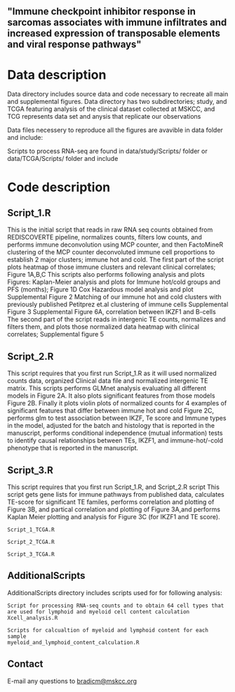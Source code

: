 ## "Immune checkpoint inhibitor response in sarcomas associates with immune infiltrates and increased expression of transposable elements and viral response pathways" 

# Data description
Data directory includes source data and code necessary to recreate all main and supplemental figures.
Data directory has two subdirectories; study, and TCGA featuring analysis of the clinical dataset collected at MSKCC,
and TCG represents data set and anysis that replicate our observations


Data files necessery to reproduce all the figures are avavible in data folder and include: 

Scripts to process RNA-seq are found in data/study/Scripts/ folder or data/TCGA/Scripts/ folder and include

# Code description 
## Script_1.R 

This is the initial script that reads in raw RNA seq counts obtained from REDISCOVERTE pipeline, normalizes counts, filters low counts, 
and performs immune deconvolution using MCP counter, and then FactoMineR clustering of the MCP counter deconvoluted immune cell proportions
to establish 2 major clusters; immune hot and cold. The first part of the script plots heatmap of those immune 
clusters and relevant clinical correlates; Figure 1A,B,C
This scripts also performs following analysis and plots Figures:
Kaplan-Meier analysis and plots for Immune hot/cold groups and PFS (months); Figure 1D
Cox Hazardous model analysis and plot Supplemental Figure 2 
Matching of our immune hot and cold clusters with previously published Petitprez et.al clustering of immune cells Supplemental Figure 3
Supplemental Figure 6A, correlation between IKZF1 and B-cells
The second part of the script reads in intergenic TE counts, normalizes and filters them, and plots those normalized data heatmap with clinical correlates; Supplemental figure 5


## Script_2.R

This script requires that you first run Script_1.R as it will used normalized counts data, organized Clinical data file and normalized intergenic TE matrix. This scripts performs GLMnet analysis evaluating all different models in Figure 2A. It also plots significant features from 
those models Figure 2B. Finally it plots violin plots of normalized counts for 4 examples of significant features that differ between immune hot and cold Figure 2C, performs glm to test association between IKZF, Te score and Immune types in the model, adjusted for the batch and histology that is reported in the manuscript, performs conditional independence (mutual information) tests to identify causal relationships between TEs, IKZF1, and immune-hot/-cold phenotype that is reported in the manuscript.


## Script_3.R

This script requires that you first run Script_1.R, and Script_2.R script
This script gets gene lists for immune pathways from published data, calculates TE-score for significant TE familes, performs correlation and plotting of Figure 3B, and partical correlation and plotting of Figure 3A,and performs Kaplan Meier plotting and analysis for Figure 3C (for IKZF1 and TE score).


```
Script_1_TCGA.R
```

```
Script_2_TCGA.R
```

```
Script_3_TCGA.R
```

## AdditionalScripts
AdditionalScripts directory includes scripts used for for following analysis: 

```
Script for processing RNA-seq counts and to obtain 64 cell types that are used for lymphoid and myeloid cell content calculation
Xcell_analysis.R

Scripts for calcualtion of myeloid and lymphoid content for each sample
myeloid_and_lymphoid_content_calculation.R

```


## Contact
E-mail any questions to bradicm@mskcc.org


